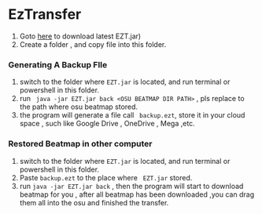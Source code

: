 # EzTransfer

1. Goto [here](https://github.com/bloodnighttw/EzTransfer/releases) to download latest EZT.jar)
2. Create a folder , and copy file into this folder.

### Generating A Backup FIle
1. switch to the folder where ```EZT.jar``` is located, and run terminal or powershell in this folder.
2. run  ``` java -jar EZT.jar back <OSU BEATMAP DIR PATH>``` , pls replace <OSU BEATMAP DIR PATH> to the path where osu beatmap stored.
3. the program will generate a file call ``` backup.ezt```, store it in your cloud space , such like Google Drive , OneDrive , Mega ,etc.


### Restored Beatmap in other computer
1. switch to the folder where ``` EZT.jar ``` is located, and run terminal or powershell in this folder.
2. Paste ``` backup.ezt ``` to the place where ``` EZT.jar``` stored.
2. run  ``` java -jar EZT.jar back ``` , then the program will start to download beatmap for you , after all beatmap has been downloaded ,you can drag them all into the osu and finished the transfer.

